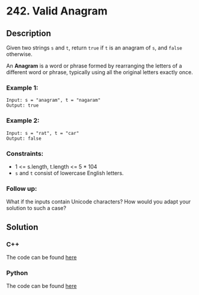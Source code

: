 # 242. Valid Anagram

## Description
Given two strings `s` and `t`, return `true` if `t` is an anagram of `s`, and `false` otherwise.

An **Anagram** is a word or phrase formed by rearranging the letters of a different word or phrase, typically using all the original letters exactly once.

### Example 1:
```
Input: s = "anagram", t = "nagaram"
Output: true
```

### Example 2:
```
Input: s = "rat", t = "car"
Output: false
```

### Constraints: 
* 1 <= s.length, t.length <= 5 * 104
* `s` and `t` consist of lowercase English letters.

### Follow up: 
What if the inputs contain Unicode characters? How would you adapt your solution to such a case?

## Solution 
### C++
The code can be found [here](https://github.com/yuezhezhang/LeetCode/blob/main/cpp_ws/src/0242_valid_anagram.cpp)
### Python
The code can be found [here](https://github.com/yuezhezhang/LeetCode/blob/main/python_ws/0242_valid_anagram.py) 